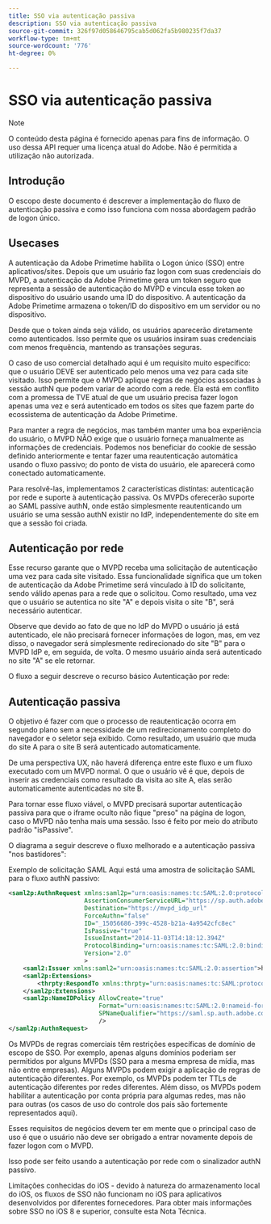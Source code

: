 ```yaml
---
title: SSO via autenticação passiva
description: SSO via autenticação passiva
source-git-commit: 326f97d058646795cab5d062fa5b980235f7da37
workflow-type: tm+mt
source-wordcount: '776'
ht-degree: 0%

---
```



# SSO via autenticação passiva

>[!NOTE]
>
>O conteúdo desta página é fornecido apenas para fins de informação. O uso dessa API requer uma licença atual do Adobe. Não é permitida a utilização não autorizada.


## Introdução

O escopo deste documento é descrever a implementação do fluxo de autenticação passiva e como isso funciona com nossa abordagem padrão de logon único.

## Usecases

A autenticação da Adobe Primetime habilita o Logon único (SSO) entre aplicativos/sites. Depois que um usuário faz logon com suas credenciais do MVPD, a autenticação da Adobe Primetime gera um token seguro que representa a sessão de autenticação do MVPD e vincula esse token ao dispositivo do usuário usando uma ID do dispositivo. A autenticação da Adobe Primetime armazena o token/ID do dispositivo em um servidor ou no dispositivo.

Desde que o token ainda seja válido, os usuários aparecerão diretamente como autenticados. Isso permite que os usuários insiram suas credenciais com menos frequência, mantendo as transações seguras.



O caso de uso comercial detalhado aqui é um requisito muito específico: que o usuário DEVE ser autenticado pelo menos uma vez para cada site visitado. Isso permite que o MVPD aplique regras de negócios associadas à sessão authN que podem variar de acordo com a rede. Ela está em conflito com a promessa de TVE atual de que um usuário precisa fazer logon apenas uma vez e será autenticado em todos os sites que fazem parte do ecossistema de autenticação da Adobe Primetime.



Para manter a regra de negócios, mas também manter uma boa experiência do usuário, o MVPD NÃO exige que o usuário forneça manualmente as informações de credenciais. Podemos nos beneficiar do cookie de sessão definido anteriormente e tentar fazer uma reautenticação automática usando o fluxo passivo; do ponto de vista do usuário, ele aparecerá como conectado automaticamente.



Para resolvê-las, implementamos 2 características distintas: autenticação por rede e suporte à autenticação passiva. Os MVPDs oferecerão suporte ao SAML passive authN, onde estão simplesmente reautenticando um usuário se uma sessão authN existir no IdP, independentemente do site em que a sessão foi criada.



## Autenticação por rede

Esse recurso garante que o MVPD receba uma solicitação de autenticação uma vez para cada site visitado. Essa funcionalidade significa que um token de autenticação da Adobe Primetime será vinculado à ID do solicitante, sendo válido apenas para a rede que o solicitou. Como resultado, uma vez que o usuário se autentica no site &quot;A&quot; e depois visita o site &quot;B&quot;, será necessário autenticar.



Observe que devido ao fato de que no IdP do MVPD o usuário já está autenticado, ele não precisará fornecer informações de logon, mas, em vez disso, o navegador será simplesmente redirecionado do site &quot;B&quot; para o MVPD IdP e, em seguida, de volta. O mesmo usuário ainda será autenticado no site &quot;A&quot; se ele retornar.



O fluxo a seguir descreve o recurso básico Autenticação por rede:





## Autenticação passiva

O objetivo é fazer com que o processo de reautenticação ocorra em segundo plano sem a necessidade de um redirecionamento completo do navegador e o seletor seja exibido. Como resultado, um usuário que muda do site A para o site B será autenticado automaticamente.



De uma perspectiva UX, não haverá diferença entre este fluxo e um fluxo executado com um MVPD normal. O que o usuário vê é que, depois de inserir as credenciais como resultado da visita ao site A, elas serão automaticamente autenticadas no site B.



Para tornar esse fluxo viável, o MVPD precisará suportar autenticação passiva para que o iframe oculto não fique &quot;preso&quot; na página de logon, caso o MVPD não tenha mais uma sessão. Isso é feito por meio do atributo padrão &quot;isPassive&quot;.



O diagrama a seguir descreve o fluxo melhorado e a autenticação passiva &quot;nos bastidores&quot;:





Exemplo de solicitação SAML Aqui está uma amostra de solicitação SAML para o fluxo authN passivo:


```xml
<saml2p:AuthnRequest xmlns:saml2p="urn:oasis:names:tc:SAML:2.0:protocol"
                     AssertionConsumerServiceURL="https://sp.auth.adobe.com/sp/saml/SAMLAssertionConsumer"
                     Destination="https://mvpd_idp_url"
                     ForceAuthn="false"
                     ID="_15056686-399c-4528-b21a-4a9542cfc8ec"
                     IsPassive="true"
                     IssueInstant="2014-11-03T14:18:12.394Z"
                     ProtocolBinding="urn:oasis:names:tc:SAML:2.0:bindings:HTTP-POST"
                     Version="2.0"
                     >
    <saml2:Issuer xmlns:saml2="urn:oasis:names:tc:SAML:2.0:assertion">https://saml.sp.auth.adobe.com </saml2:Issuer>
    <saml2p:Extensions>
        <thrpty:RespondTo xmlns:thrpty="urn:oasis:names:tc:SAML:protocol:ext:third-party">https://saml.sp.auth.adobe.com</thrpty:RespondTo>
    </saml2p:Extensions>
    <saml2p:NameIDPolicy AllowCreate="true"
                         Format="urn:oasis:names:tc:SAML:2.0:nameid-format:transient"
                         SPNameQualifier="https://saml.sp.auth.adobe.com"
                         />
</saml2p:AuthnRequest>
```

Os MVPDs de regras comerciais têm restrições específicas de domínio de escopo de SSO. Por exemplo, apenas alguns domínios poderiam ser permitidos por alguns MVPDs (SSO para a mesma empresa de mídia, mas não entre empresas).
Alguns MVPDs podem exigir a aplicação de regras de autenticação diferentes. Por exemplo, os MVPDs podem ter TTLs de autenticação diferentes por redes diferentes. Além disso, os MVPDs podem habilitar a autenticação por conta própria para algumas redes, mas não para outras (os casos de uso do controle dos pais são fortemente representados aqui).


Esses requisitos de negócios devem ter em mente que o principal caso de uso é que o usuário não deve ser obrigado a entrar novamente depois de fazer logon com o MVPD.

Isso pode ser feito usando a autenticação por rede com o sinalizador authN passivo.



Limitações conhecidas do iOS - devido à natureza do armazenamento local do iOS, os fluxos de SSO não funcionam no iOS para aplicativos desenvolvidos por diferentes fornecedores. Para obter mais informações sobre SSO no iOS 8 e superior, consulte esta Nota Técnica.


<!--
>[!RELATEDINFORMATION]
>* Single Sign-On on iOS
>* SSO on iOS when using the Primetime authentication Access Enabler
-->